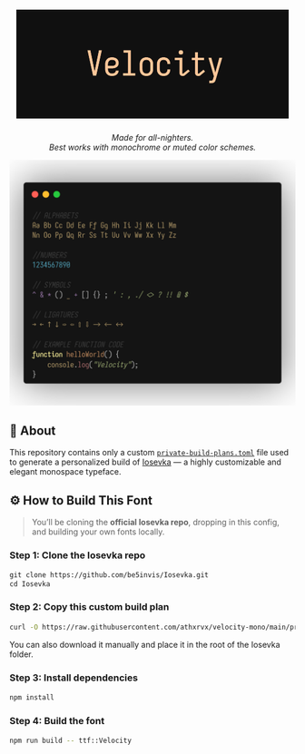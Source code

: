 <h1 align="center">
  <img src="https://raw.githubusercontent.com/athxrvx/Velocity-Mono/refs/heads/main/velocity-title.png" alt="Velocity Title" width="480">
</h1>

<p align="center"><i>
  Made for all-nighters.<br>
  Best works with monochrome or muted color schemes.
</i></p>

<p align="center">
  <img src="https://raw.githubusercontent.com/athxrvx/Velocity-Mono/refs/heads/main/velocity-showcase.png" alt="Font Showcase" width="800">
</p>


## 📄 About

This repository contains only a custom [`private-build-plans.toml`](./private-build-plans.toml) file used to generate a personalized build of [Iosevka](https://github.com/be5invis/Iosevka) — a highly customizable and elegant monospace typeface.


## ⚙️ How to Build This Font

> You’ll be cloning the **official Iosevka repo**, dropping in this config, and building your own fonts locally.

### Step 1: Clone the Iosevka repo

```bas
git clone https://github.com/be5invis/Iosevka.git
cd Iosevka
````

### Step 2: Copy this custom build plan

```bash
curl -O https://raw.githubusercontent.com/athxrvx/velocity-mono/main/private-build-plans.toml
```

You can also download it manually and place it in the root of the Iosevka folder.

### Step 3: Install dependencies

```bash
npm install
```

### Step 4: Build the font

```bash
npm run build -- ttf::Velocity
```
